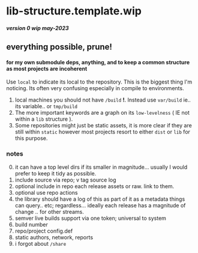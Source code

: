 # lib-structure.template.wip 
##### version 0 wip may-2023
## everything possible, prune!
#### for my own submodule deps, anything, and to keep a common structure as most projects are incoherent

Use `local` to indicate its local to the repository. 
This is the biggest thing I'm noticing. 
Its often very confusing especially in compile to environments.

1. local machines you should not have `/build` **!**. Instead use `var/build` ie.. its variable.. or `tmp/build`
2. The more important keywords are a graph on its `low-levelness` ( IE not within a `lib` structure ). 
3. Some repositories might just be static assets, it is more clear if they are still within `static` however most projects resort to either `dist` or `lib` for this purpose.

### notes
0. it can have a top level dirs if its smaller in magnitude... usually I would prefer to keep it tidy as possible.
1. include source via repo; v tag source log
2. optional include in repo each release assets or raw. link to them.
3. optional use repo actions
4. the library should have a log of this as part of it as a metadata things can query.. etc; regardless... ideally each release has a magnitude of change .. for other streams. 
5. semver live builds support via one token; universal to system
6. build number
7. repo/project config.def
8. static authors, network, reports
9. i forgot about `/share`
